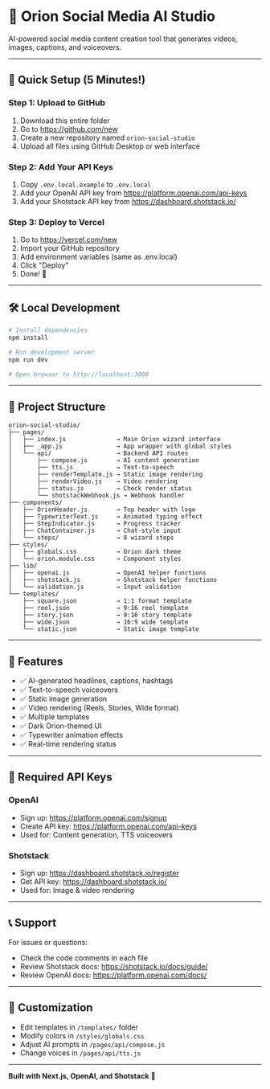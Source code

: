 # 🌟 Orion Social Media AI Studio

AI-powered social media content creation tool that generates videos, images, captions, and voiceovers.

---

## 🚀 Quick Setup (5 Minutes!)

### Step 1: Upload to GitHub
1. Download this entire folder
2. Go to https://github.com/new
3. Create a new repository named `orion-social-studio`
4. Upload all files using GitHub Desktop or web interface

### Step 2: Add Your API Keys
1. Copy `.env.local.example` to `.env.local`
2. Add your OpenAI API key from https://platform.openai.com/api-keys
3. Add your Shotstack API key from https://dashboard.shotstack.io/

### Step 3: Deploy to Vercel
1. Go to https://vercel.com/new
2. Import your GitHub repository
3. Add environment variables (same as .env.local)
4. Click "Deploy"
5. Done! 🎉

---

## 🛠️ Local Development

```bash
# Install dependencies
npm install

# Run development server
npm run dev

# Open browser to http://localhost:3000
```

---

## 📁 Project Structure

```
orion-social-studio/
├── pages/
│   ├── index.js              → Main Orion wizard interface
│   ├── _app.js               → App wrapper with global styles
│   └── api/                  → Backend API routes
│       ├── compose.js        → AI content generation
│       ├── tts.js            → Text-to-speech
│       ├── renderTemplate.js → Static image rendering
│       ├── renderVideo.js    → Video rendering
│       ├── status.js         → Check render status
│       └── shotstackWebhook.js → Webhook handler
├── components/
│   ├── OrionHeader.js        → Top header with logo
│   ├── TypewriterText.js     → Animated typing effect
│   ├── StepIndicator.js      → Progress tracker
│   ├── ChatContainer.js      → Chat-style input
│   └── steps/                → 8 wizard steps
├── styles/
│   ├── globals.css           → Orion dark theme
│   └── orion.module.css      → Component styles
├── lib/
│   ├── openai.js             → OpenAI helper functions
│   ├── shotstack.js          → Shotstack helper functions
│   └── validation.js         → Input validation
└── templates/
    ├── square.json           → 1:1 format template
    ├── reel.json             → 9:16 reel template
    ├── story.json            → 9:16 story template
    ├── wide.json             → 16:9 wide template
    └── static.json           → Static image template
```

---

## 🎯 Features

- ✅ AI-generated headlines, captions, hashtags
- ✅ Text-to-speech voiceovers
- ✅ Static image generation
- ✅ Video rendering (Reels, Stories, Wide format)
- ✅ Multiple templates
- ✅ Dark Orion-themed UI
- ✅ Typewriter animation effects
- ✅ Real-time rendering status

---

## 🔑 Required API Keys

### OpenAI
- Sign up: https://platform.openai.com/signup
- Create API key: https://platform.openai.com/api-keys
- Used for: Content generation, TTS voiceovers

### Shotstack
- Sign up: https://dashboard.shotstack.io/register
- Get API key: https://dashboard.shotstack.io/
- Used for: Image & video rendering

---

## 📞 Support

For issues or questions:
- Check the code comments in each file
- Review Shotstack docs: https://shotstack.io/docs/guide/
- Review OpenAI docs: https://platform.openai.com/docs/

---

## 🎨 Customization

- Edit templates in `/templates/` folder
- Modify colors in `/styles/globals.css`
- Adjust AI prompts in `/pages/api/compose.js`
- Change voices in `/pages/api/tts.js`

---

**Built with Next.js, OpenAI, and Shotstack** 🚀
